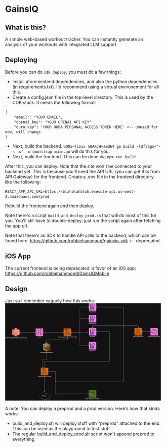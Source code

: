 # GainsIQ

## What is this?
A simple web-based workout tracker. You can instantly generate an analysis of your workouts with integrated LLM support.

## Deploying 
Before you can do `cdk deploy`, you must do a few things:
 - Install aforementend dependencies, and also the python dependencies (in requirements.txt). I'd recommend using a virtual environement for all this.
 - Create a config.json file in the top-level directory. This is used by the CDK stack. It needs the following format: 
```
{
    "email": "YOUR EMAIL",
    "openai_key": "YOUR OPENAI API KEY"
    "oura_key": "YOUR OURA PERSONAL ACCESS TOKEN HERE" <-- Unused for now, will change
}
```
- Next, build the backend. `GOOS=linux GOARCH=amd64 go build -ldflags="-s -w" -o bootstrap main.go` will do this for you.
- Next, build the frontend. This can be done via `npm run build`. 

After this, you can deploy. Note that the site won't be connected to your backend yet. This is because you'll need the API URL (you can get this from API Gateway) for the frontend. Create a .env file in the frontend directory like the following:
```
REACT_APP_API_URL=https://blahblahblah.execute-api.us-west-2.amazonaws.com/prod
```
Rebuild the frontend again and then deploy.

Note there's a script `build_and_deploy_prod.sh` that will do most of this for you. You'll still have to double-deploy; 
just run the script again after fetching the app url.

Note that there's an SDK to handle API calls to the backend, which can be found here: https://github.com/robbiehammond/gainsiq-sdk <-- deprecated.

## iOS App
The current frontend is being deprecated in favor of an iOS app: https://github.com/robbiehammond/GainsIQMobile

## Design
Just so I remember vaguely how this works:
![](doc/GainsIQ.png)

A note: You can deploy a preprod and a prod version. Here's how that kinda works:
- build_and_deploy.sh will deploy stuff with "preprod" attached to the end. This can be used as the playground to test stuff
- The regular build_and_deploy_prod.sh script won't append preprod to everything. 
